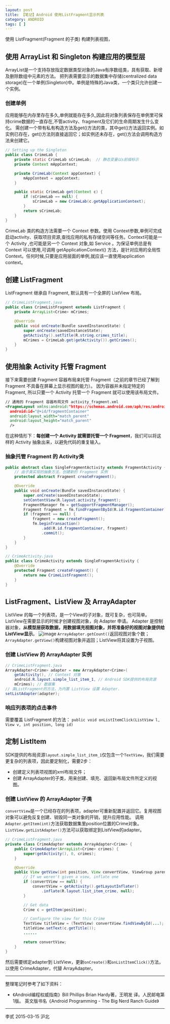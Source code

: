 ```yaml
---
layout: post
title: 【笔记】Android 使用ListFragment显示列表
category: ANDROID
tags: [ ]
---
```


使用 ListFragment(Fragment 的子类) 构建列表视图，



## 使用 ArrayList<E> 和 Singleton 构建应用的模型层

ArrayList<E>是一个支持存放指定数据类型对象的Java有序数组类，具有获取、新增及删除数组中元素的方法。
把列表需要显示的数据集中存储(centralized data storage)在一个单例(Singleton)中。单例是特殊的Java类，一个类只允许创建一个实例。

### 创建单例
应用能够在内存里存在多久,单例就能存在多久,因此将对象列表保存在单例里可保持crime数据的一直存在,不管activity、fragment及它们的生命周期发生什么变化。
需创建一个带有私有构造方法及get()方法的类，其中get()方法返回实例。如实例已存在，get()方法则直接返回它；如实例还未存在，get()方法会调用构造方法来创建它。

```Java
// Setting up the Singleton
public class CrimeLab {
    private static CrimeLab sCrimeLab;	// 静态变量以s前缀标示
    private Context mAppContext;

    private CrimeLab(Context appContext) {
        mAppContext = appContext;
    }

    public static CrimeLab get(Context c) {
        if (sCrimeLab == null) {
            sCrimeLab = new CrimeLab(c.getApplicationContext);
        }
        return sCrimeLab;
    }
}
```

CrimeLab 类的构造方法需要一个 Context 参数。使用 Context参数,单例可完成启动activity、获取项目资源,查找应用的私有存储空间等任务。Context可能是一个 Activity ,也可能是另一个 Context 对象,如 Service 。为保证单例总是有 Context 可以使用,可调用 getApplicationContext() 方法，是针对应用的全局性Context。任何时候,只要是应用层面的单例,就应该一直使用application context。


## 创建 ListFragment
ListFragment 继承自 Fragment, 默认具有一个全屏的 ListView 布局。

```Java
// CrimeListFragment.java
public class CrimeListFragment extends ListFragment {
    private ArrayList<Crime> mCrimes;

    @Override
    public void onCreate(Bundle savedInstanceState) {
        super.onCreate(savedInstanceState);
        getActivity().setTitle(R.string.crimes_title);
        mCrimes = CrimeLab.get(getActivity()).getCrimes();
    }
}
```

## 使用抽象 Activity 托管 Fragment
接下来需要创建 Fragment 容器布局来托管 Fragment（之前的章节已经了解到 Fragment 不具备在屏幕上显示视图的能力）。
因为容器并未指定特定的 Fragment, 所以只要一个 Activity 托管一个 Fragment 就可以使用该布局文件。

```xml
// 通用的 Fragment 容器布局文件 activity_fragment.xml
<FragmeLayout xmlns:android:"https://schemas.android.com/apk/res/android"
  android:id="@+id/fragmentContainer"
  android:layout_width="match_parent"
  android:layout_height="match_parent"
  />
```

在这种情形下：**每创建一个 Activity 就需要托管一个 Fragment**，我们可以将这样的 Activity 抽象出来，以避免代码的重复输入。

### 抽象托管 Fragment 的 Activity类

```Java
public abstract class SingleFragmentActivity extends FragmentActivity {
    // 由子类实现的抽象方法，创建新的 Fragment 实例
    protected abstract Fragment createFragment();

    @Override
    public void onCreate(Bundle savedInstanceState) {
        super.onCreate(savedInstanceState);
        setContentView(R.layout.activity_fragment);
        FragmentManager fm = getSupportFragmentManager();
        Fragment fragment = fm.findFragmentById(R.id.fragmentContainer);
        if (fragment == null) {
            fragment = new createFragment();
            fm.beginTransaction()
                .add(R.id.fragmentContainer, fragment)
                .commit();
        }
    }
}

// CrimeActivity.java
public class CrimeActivity extends SingleFragmentActivity {
    @Override
    protected Fragment createFragment() {
        return new CrimeListFragment();
    }
}
```

## ListFragment、ListView 及 ArrayAdapter
ListView 的每一个列表项，是一个View的子对象，既可复杂，也可简单。
ListView在需要显示的时候才创建视图对象，向 Adapter 申请。
Adapter 是控制器对象，**从模型层获取数据，用数据填充视图对象，并将准备好的视图对象提供给ListView显示**。
![image](/images/Android/图9-8-ListView-Adapter会话.png)
`ArrayAdapter.getCount()`返回视图对象个数；`ArrayAdapter.getView()`构建视图对象并返回；ListView将其设置为子视图。

### 创建 ListView 的 ArrayAdapter<T> 实例

```Java
// CrimeListFragment.java
ArrayAdapter<Crime> adapter = new ArrayAdapter<Crime>(
    getActivity(), // Context 对象
    android.R.layout.simple_list_item_1, // Android SDK提供的布局资源
    mCrimes); // 数据集
// 类ListFragment的方法，为内置 ListView 设置 Adapter.
setListAdapter(adapter);
```
### 响应列表项的点击事件
需要覆盖 ListFragment 的方法：
`public void onListItemClick(ListView l, View v, int position, long id)`

## 定制 ListItem
SDK提供的布局资源`layout.simple_list_item_1`仅包含一个`TextView`，我们需要更复杂的列表项，因此要定制化，需要2步：

- 创建定义列表项视图的xml布局文件；
- 创建 ArrayAdapter<T>的子类，用来创建、填充、返回新布局文件所定义的视图。

### 创建 ListView 的 ArrayAdapter<T> 子类
`convertView`是一个已经存在的列表项，adapter可重新配置并返回它。复用视图对象可以避免反复创建、销毁同一类对象的开销，提升应用性能。
调用 `Adapter.getItem(int)`方法获取数据集里position位置的Crime对象。
`ListView.getListAdapter()`方法可以获取绑定到ListView的adapter。

```Java
// CrimeListFragment.java
private class CrimeAdapter extends ArrayAdapter<Crime> {
    public CrimeAdapter(ArrayList<Crime> crimes) {
        super(getActivity(), 0, crimes);
    }

    @Override
    public View getView(int position, View convertView, ViewGroup parent) {
        // If we weren't given a view, inflate one
        if (convertView == null) {
            convertView = getActivity().getLayoutInflater()
                .inflate(R.layout.list_item_crime, null);
        }

        // Get data        
        Crime c = getItem(position);

        // Configure the view for this Crime
        TextView titleView = (TextView) convertView.findViewById(...);
        titleView.setText(c.getTitle());
        ......

        return convertView;	
    }
}
```
然后需要绑定adapter到 ListView，更新`onCreate()`和`onListItemClick()`方法，以使用 CrimeAdapter，代替 ArrayAdapter。

---

整理笔记时参考了如下资料：

- 《Android编程权威指南》Bill Phillips  Brian Hardy著，王明发 译。人民邮电第1版。
    英文版书名《Android Programming - The Big Nerd Ranch Guide》

---
李贰 2015-03-15 沪北
